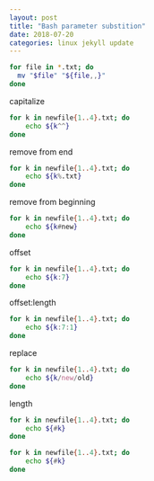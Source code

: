 ```yaml
---
layout: post
title: "Bash parameter substition"
date: 2018-07-20
categories: linux jekyll update 
---
```




``` bash
for file in *.txt; do
  mv "$file" "${file,,}"
done

```

capitalize

``` bash
for k in newfile{1..4}.txt; do 
	echo ${k^^} 
done

```
remove from end

``` bash
for k in newfile{1..4}.txt; do 
	echo ${k%.txt} 
done

```
remove from beginning

``` bash
for k in newfile{1..4}.txt; do 
	echo ${k#new} 
done

```
offset

``` bash
for k in newfile{1..4}.txt; do 
	echo ${k:7}
done

```
offset:length

``` bash
for k in newfile{1..4}.txt; do 
	echo ${k:7:1} 
done

```
replace

``` bash
for k in newfile{1..4}.txt; do 
	echo ${k/new/old}
done

```
length

``` bash
for k in newfile{1..4}.txt; do 
	echo ${#k}
done
```

``` bash
for k in newfile{1..4}.txt; do 
	echo ${#k}
done
```














